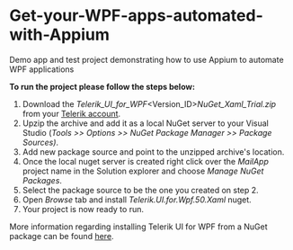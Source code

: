# Get-your-WPF-apps-automated-with-Appium
Demo app and test project demonstrating how to use Appium to automate WPF applications

**To run the project please follow the steps below:**
1. Download the _Telerik_UI_for_WPF_<Version_ID>_NuGet_Xaml_Trial.zip_ from your [Telerik account](https://www.telerik.com/account/).
2. Upzip the archive and add it as a local NuGet server to your Visual Studio (_Tools >> Options >> NuGet Package Manager >> Package Sources)_. 
3. Add new package source and point to the unzipped archive's location.
4. Once the local nuget server is created right click over the _MailApp_ project name in the Solution explorer and choose _Manage NuGet Packages_.
5. Select the package source to be the one you created on step 2.
6. Open _Browse_ tab and install _Telerik.UI.for.Wpf.50.Xaml_ nuget.
7. Your project is now ready to run.

More information regarding installing Telerik UI for WPF from a NuGet package can be found [here](https://docs.telerik.com/devtools/wpf/getting-started/installation/installation-installing-from-nuget-wpf#using-a-local-package-source).
